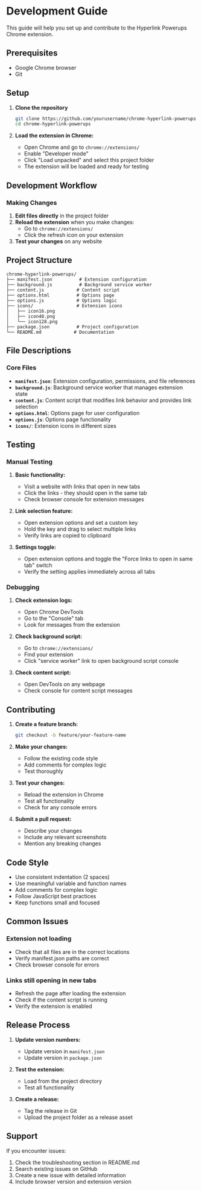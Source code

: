 # Development Guide

This guide will help you set up and contribute to the Hyperlink Powerups Chrome extension.

## Prerequisites

- Google Chrome browser
- Git

## Setup

1. **Clone the repository**
   ```bash
   git clone https://github.com/yourusername/chrome-hyperlink-powerups.git
   cd chrome-hyperlink-powerups
   ```

2. **Load the extension in Chrome:**
   - Open Chrome and go to `chrome://extensions/`
   - Enable "Developer mode"
   - Click "Load unpacked" and select this project folder
   - The extension will be loaded and ready for testing

## Development Workflow

### Making Changes

1. **Edit files directly** in the project folder
2. **Reload the extension** when you make changes:
   - Go to `chrome://extensions/`
   - Click the refresh icon on your extension
3. **Test your changes** on any website

## Project Structure

```
chrome-hyperlink-powerups/
├── manifest.json          # Extension configuration
├── background.js          # Background service worker
├── content.js            # Content script
├── options.html          # Options page
├── options.js            # Options logic
├── icons/                # Extension icons
│   ├── icon16.png
│   ├── icon48.png
│   └── icon128.png
├── package.json          # Project configuration
└── README.md            # Documentation
```

## File Descriptions

### Core Files

- **`manifest.json`**: Extension configuration, permissions, and file references
- **`background.js`**: Background service worker that manages extension state
- **`content.js`**: Content script that modifies link behavior and provides link selection
- **`options.html`**: Options page for user configuration
- **`options.js`**: Options page functionality
- **`icons/`**: Extension icons in different sizes

## Testing

### Manual Testing

1. **Basic functionality:**
   - Visit a website with links that open in new tabs
   - Click the links - they should open in the same tab
   - Check browser console for extension messages

2. **Link selection feature:**
   - Open extension options and set a custom key
   - Hold the key and drag to select multiple links
   - Verify links are copied to clipboard

3. **Settings toggle:**
   - Open extension options and toggle the "Force links to open in same tab" switch
   - Verify the setting applies immediately across all tabs

### Debugging

1. **Check extension logs:**
   - Open Chrome DevTools
   - Go to the "Console" tab
   - Look for messages from the extension

2. **Check background script:**
   - Go to `chrome://extensions/`
   - Find your extension
   - Click "service worker" link to open background script console

3. **Check content script:**
   - Open DevTools on any webpage
   - Check console for content script messages

## Contributing

1. **Create a feature branch:**
   ```bash
   git checkout -b feature/your-feature-name
   ```

2. **Make your changes:**
   - Follow the existing code style
   - Add comments for complex logic
   - Test thoroughly

3. **Test your changes:**
   - Reload the extension in Chrome
   - Test all functionality
   - Check for any console errors

4. **Submit a pull request:**
   - Describe your changes
   - Include any relevant screenshots
   - Mention any breaking changes

## Code Style

- Use consistent indentation (2 spaces)
- Use meaningful variable and function names
- Add comments for complex logic
- Follow JavaScript best practices
- Keep functions small and focused

## Common Issues

### Extension not loading
- Check that all files are in the correct locations
- Verify manifest.json paths are correct
- Check browser console for errors

### Links still opening in new tabs
- Refresh the page after loading the extension
- Check if the content script is running
- Verify the extension is enabled

## Release Process

1. **Update version numbers:**
   - Update version in `manifest.json`
   - Update version in `package.json`

2. **Test the extension:**
   - Load from the project directory
   - Test all functionality

3. **Create a release:**
   - Tag the release in Git
   - Upload the project folder as a release asset

## Support

If you encounter issues:

1. Check the troubleshooting section in README.md
2. Search existing issues on GitHub
3. Create a new issue with detailed information
4. Include browser version and extension version 